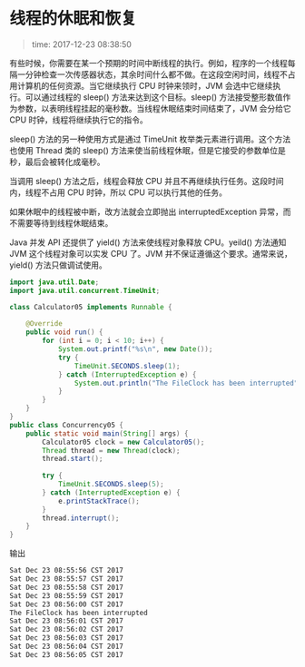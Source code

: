 # 线程的休眠和恢复
>time: 2017-12-23 08:38:50

有些时候，你需要在某一个预期的时间中断线程的执行。例如，程序的一个线程每隔一分钟检查一次传感器状态，其余时间什么都不做。在这段空闲时间，线程不占用计算机的任何资源。当它继续执行 CPU 时钟来领时，JVM 会选中它继续执行。可以通过线程的 sleep() 方法来达到这个目标。sleep() 方法接受整形数值作为参数，以表明线程挂起的毫秒数。当线程休眠结束时间结束了，JVM 会分给它 CPU 时钟，线程将继续执行它的指令。

sleep() 方法的另一种使用方式是通过 TimeUnit 枚举类元素进行调用。这个方法也使用 Thread 类的 sleep() 方法来使当前线程休眠，但是它接受的参数单位是秒，最后会被转化成毫秒。

当调用 sleep() 方法之后，线程会释放 CPU 并且不再继续执行任务。这段时间内，线程不占用 CPU 时钟，所以 CPU 可以执行其他的任务。

如果休眠中的线程被中断，改方法就会立即抛出 interruptedException 异常，而不需要等待到线程休眠结束。

Java 并发 API 还提供了 yield() 方法来使线程对象释放 CPU。yeild() 方法通知 JVM 这个线程对象可以实发 CPU 了。JVM 并不保证遵循这个要求。通常来说，yield() 方法只做调试使用。

```java
import java.util.Date;
import java.util.concurrent.TimeUnit;

class Calculator05 implements Runnable {
    
    @Override
    public void run() {
        for (int i = 0; i < 10; i++) {
            System.out.printf("%s\n", new Date());
            try {
                TimeUnit.SECONDS.sleep(1);
            } catch (InterruptedException e) {
                System.out.println("The FileClock has been interrupted");
            }
        }
    }
}
public class Concurrency05 {
    public static void main(String[] args) {
        Calculator05 clock = new Calculator05();
        Thread thread = new Thread(clock);
        thread.start();
        
        try {
            TimeUnit.SECONDS.sleep(5);
        } catch (InterruptedException e) {
            e.printStackTrace();
        }
        thread.interrupt();
    }
}
```
输出
```bash
Sat Dec 23 08:55:56 CST 2017
Sat Dec 23 08:55:57 CST 2017
Sat Dec 23 08:55:58 CST 2017
Sat Dec 23 08:55:59 CST 2017
Sat Dec 23 08:56:00 CST 2017
The FileClock has been interrupted
Sat Dec 23 08:56:01 CST 2017
Sat Dec 23 08:56:02 CST 2017
Sat Dec 23 08:56:03 CST 2017
Sat Dec 23 08:56:04 CST 2017
Sat Dec 23 08:56:05 CST 2017
```